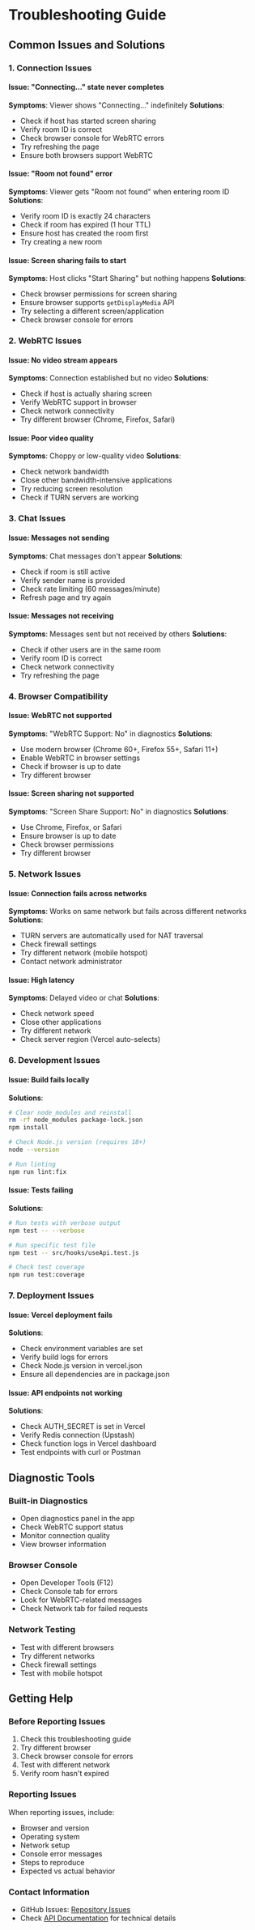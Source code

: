 # Troubleshooting Guide

## Common Issues and Solutions

### 1. Connection Issues

#### Issue: "Connecting..." state never completes

**Symptoms**: Viewer shows "Connecting..." indefinitely
**Solutions**:

- Check if host has started screen sharing
- Verify room ID is correct
- Check browser console for WebRTC errors
- Try refreshing the page
- Ensure both browsers support WebRTC

#### Issue: "Room not found" error

**Symptoms**: Viewer gets "Room not found" when entering room ID
**Solutions**:

- Verify room ID is exactly 24 characters
- Check if room has expired (1 hour TTL)
- Ensure host has created the room first
- Try creating a new room

#### Issue: Screen sharing fails to start

**Symptoms**: Host clicks "Start Sharing" but nothing happens
**Solutions**:

- Check browser permissions for screen sharing
- Ensure browser supports `getDisplayMedia` API
- Try selecting a different screen/application
- Check browser console for errors

### 2. WebRTC Issues

#### Issue: No video stream appears

**Symptoms**: Connection established but no video
**Solutions**:

- Check if host is actually sharing screen
- Verify WebRTC support in browser
- Check network connectivity
- Try different browser (Chrome, Firefox, Safari)

#### Issue: Poor video quality

**Symptoms**: Choppy or low-quality video
**Solutions**:

- Check network bandwidth
- Close other bandwidth-intensive applications
- Try reducing screen resolution
- Check if TURN servers are working

### 3. Chat Issues

#### Issue: Messages not sending

**Symptoms**: Chat messages don't appear
**Solutions**:

- Check if room is still active
- Verify sender name is provided
- Check rate limiting (60 messages/minute)
- Refresh page and try again

#### Issue: Messages not receiving

**Symptoms**: Messages sent but not received by others
**Solutions**:

- Check if other users are in the same room
- Verify room ID is correct
- Check network connectivity
- Try refreshing the page

### 4. Browser Compatibility

#### Issue: WebRTC not supported

**Symptoms**: "WebRTC Support: No" in diagnostics
**Solutions**:

- Use modern browser (Chrome 60+, Firefox 55+, Safari 11+)
- Enable WebRTC in browser settings
- Check if browser is up to date
- Try different browser

#### Issue: Screen sharing not supported

**Symptoms**: "Screen Share Support: No" in diagnostics
**Solutions**:

- Use Chrome, Firefox, or Safari
- Ensure browser is up to date
- Check browser permissions
- Try different browser

### 5. Network Issues

#### Issue: Connection fails across networks

**Symptoms**: Works on same network but fails across different networks
**Solutions**:

- TURN servers are automatically used for NAT traversal
- Check firewall settings
- Try different network (mobile hotspot)
- Contact network administrator

#### Issue: High latency

**Symptoms**: Delayed video or chat
**Solutions**:

- Check network speed
- Close other applications
- Try different network
- Check server region (Vercel auto-selects)

### 6. Development Issues

#### Issue: Build fails locally

**Solutions**:

```bash
# Clear node_modules and reinstall
rm -rf node_modules package-lock.json
npm install

# Check Node.js version (requires 18+)
node --version

# Run linting
npm run lint:fix
```

#### Issue: Tests failing

**Solutions**:

```bash
# Run tests with verbose output
npm test -- --verbose

# Run specific test file
npm test -- src/hooks/useApi.test.js

# Check test coverage
npm run test:coverage
```

### 7. Deployment Issues

#### Issue: Vercel deployment fails

**Solutions**:

- Check environment variables are set
- Verify build logs for errors
- Check Node.js version in vercel.json
- Ensure all dependencies are in package.json

#### Issue: API endpoints not working

**Solutions**:

- Check AUTH_SECRET is set in Vercel
- Verify Redis connection (Upstash)
- Check function logs in Vercel dashboard
- Test endpoints with curl or Postman

## Diagnostic Tools

### Built-in Diagnostics

- Open diagnostics panel in the app
- Check WebRTC support status
- Monitor connection quality
- View browser information

### Browser Console

- Open Developer Tools (F12)
- Check Console tab for errors
- Look for WebRTC-related messages
- Check Network tab for failed requests

### Network Testing

- Test with different browsers
- Try different networks
- Check firewall settings
- Test with mobile hotspot

## Getting Help

### Before Reporting Issues

1. Check this troubleshooting guide
2. Try different browser
3. Check browser console for errors
4. Test with different network
5. Verify room hasn't expired

### Reporting Issues

When reporting issues, include:

- Browser and version
- Operating system
- Network setup
- Console error messages
- Steps to reproduce
- Expected vs actual behavior

### Contact Information

- GitHub Issues: [Repository Issues](https://github.com/Mintwhirl/StupidSimpleScreenShare/issues)
- Check [API Documentation](API.md) for technical details
